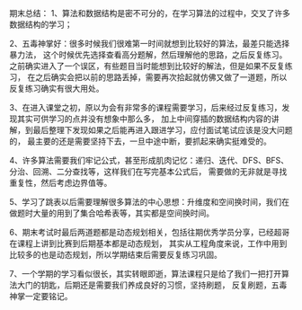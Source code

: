 ﻿期末总结：
1、算法和数据结构是密不可分的，在学习算法的过程中，交叉了许多数据结构的学习；

2、五毒神掌好：很多时候我们很难第一时间就想到比较好的算法，最差只能选择暴力法，
这个时候优先选择查看高分题解，然后理解他的思路，之后反复练习。
之前确实进入了一个误区，有些题目当时能想到比较好的解法，但是如果不反复练习，
在之后确实会把以前的思路丢掉，需要再次拾起就仿佛又做了一道题，所以反复练习确实有很大用处。

3、在进入课堂之初，原以为会有非常多的课程需要学习，后来经过反复练习，发现其实可供学习的点并没有想象中那么多，
加上中间穿插的数据结构内容的讲解，到最后整理下发现如果之后能再进入跟进学习，应付面试笔试应该是没大问题的，
最主要的还是需要坚持下去，一旦中途中断，要抓起来确实挺难受的。

4、许多算法需要我们牢记公式，甚至形成肌肉记忆：递归、迭代、DFS、BFS、分治、回溯、二分查找等，这样我们在写完基本公式后，
需要做的无非就是寻找重复性，然后考虑边界值等。

5、学习了跳表以后需要理解很多算法的中心思想：升维度和空间换时间，我们在做题时大量的用到了集合哈希表等，其实都是空间换时间。

6、期末考试时最后两道题都是动态规划相关，包括往期优秀学员分享，已经超哥在课程上讲到比赛到后期基本都是动态规划，
其实从工程角度来说，工作中用到比较多的也是动态规划，所以学期结束后需要反复练习巩固。

7、一个学期的学习看似很长，其实转眼即逝，算法课程只是给了我们一把打开算法大门的钥匙，后期还是需要我们养成良好的习惯，坚持刷题，
反复刷题，五毒神掌一定要铭记。